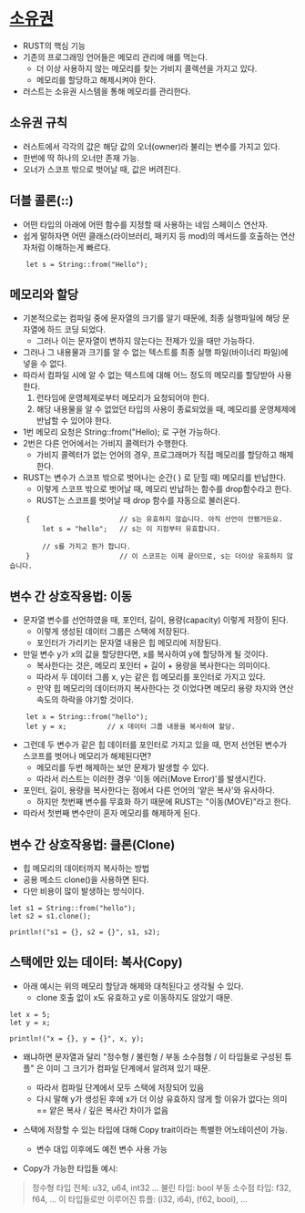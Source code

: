 # [소유권](https://rinthel.github.io/rust-lang-book-ko/ch04-01-what-is-ownership.html)
- RUST의 핵심 기능
- 기존의 프로그래밍 언어들은 메모리 관리에 애를 먹는다.
    - 더 이상 사용하지 않는 메모리를 찾는 가비지 콜렉션을 가지고 있다.
    - 메모리를 할당하고 해제시켜야 한다.
- 러스트는 소유권 시스템을 통해 메모리를 관리한다.

## 소유권 규칙
- 러스트에서 각각의 값은 해당 값의 오너(owner)라 불리는 변수를 가지고 있다.
- 한번에 딱 하나의 오너만 존재 가능.
- 오너가 스코프 밖으로 벗어날 때, 값은 버려진다.


## 더블 콜론(::)
- 어떤 타입의 아래에 어떤 함수를 지정할 때 사용하는 네임 스페이스 연산자.
- 쉽게 말하자면 어떤 클래스(라이브러리, 패키지 등 mod)의 메서드를 호출하는 연산자처럼 이해하는게 빠르다.
```
    let s = String::from("Hello");
```

## 메모리와 할당
- 기본적으로는 컴파일 중에 문자열의 크기를 알기 때문에, 최종 실행파일에 해당 문자열에 하드 코딩 되었다.
    - 그러나 이는 문자열이 변하지 않는다는 전제가 있을 때만 가능하다.
- 그러나 그 내용물과 크기를 알 수 없는 텍스트를 최종 실행 파일(바이너리 파일)에 넣을 수 없다.
- 따라서 컴파일 시에 알 수 없는 텍스트에 대해 어느 정도의 메모리를 할당받아 사용한다.
    1. 런타임에 운영체제로부터 메모리가 요청되어야 한다.
    2. 해당 내용물을 알 수 없었던 타입의 사용이 종료되었을 때, 메모리를 운영체제에 반납할 수 있어야 한다.
- 1번 메모리 요청은 String::from("Hello); 로 구현 가능하다.
- 2번은 다른 언어에서는 가비지 콜렉터가 수행한다.
    - 가비지 콜렉터가 없는 언어의 경우, 프로그래머가 직접 메모리를 할당하고 해제한다.
- RUST는 변수가 스코프 밖으로 벗어나는 순간( } 로 닫힐 때) 메모리를 반납한다.
    - 이렇게 스코프 밖으로 벗어날 때, 메모리 반납하는 함수를 drop함수라고 한다.
    - RUST는 스코프를 벗어날 때 drop 함수를 자동으로 불러온다.


```
    {                      // s는 유효하지 않습니다. 아직 선언이 안됐거든요.
        let s = "hello";   // s는 이 지점부터 유효합니다.

        // s를 가지고 뭔가 합니다.
    }                      // 이 스코프는 이제 끝이므로, s는 더이상 유효하지 않습니다.
```

## 변수 간 상호작용법: 이동
- 문자열 변수를 선언하였을 때, 포인터, 길이, 용량(capacity) 이렇게 저장이 된다.
    - 이렇게 생성된 데이터 그룹은 스택에 저장된다.
    - 포인터가 가리키는 문자열 내용은 힙 메모리에 저장된다.
- 만일 변수 y가 x의 값을 할당한다면, x를 복사하여 y에 할당하게 될 것이다.
    - 복사한다는 것은, 메모리 포인터 + 길이 + 용량을 복사한다는 의미이다.
    - 따라서 두 데이터 그룹 x, y는 같은 힙 메모리를 포인터로 가지고 있다.
    - 만약 힙 메모리의 데이터까지 복사한다는 것 이었다면 메모리 용량 차지와 연산 속도의 하락을 야기할 것이다.

```
    let x = String::from("hello");
    let y = x;          // x 데이터 그룹 내용을 복사하여 할당.
```

- 그런데 두 변수가 같은 힙 데이터를 포인터로 가지고 있을 때, 먼저 선언된 변수가 스코프를 벗어나 메모리가 해제된다면?
    - 메모리를 두번 해제하는 보안 문제가 발생할 수 있다.
    - 따라서 러스트는 이러한 경우 '이동 에러(Move Error)'를 발생시킨다.
- 포인터, 길이, 용량을 복사한다는 점에서 다른 언어의 '얕은 복사'와 유사하다.
    - 하지만 첫번째 변수를 무효화 하기 때문에 RUST는 "이동(MOVE)"라고 한다.
- 따라서 첫번째 변수만이 혼자 메모리를 해제하게 된다.

## 변수 간 상호작용법: 클론(Clone)
- 힙 메모리의 데이터까지 복사하는 방법
- 공용 메소드 clone()을 사용하면 된다.
- 다만 비용이 많이 발생하는 방식이다.
```
let s1 = String::from("hello");
let s2 = s1.clone();

println!("s1 = {}, s2 = {}", s1, s2);

```

## 스택에만 있는 데이터: 복사(Copy)
- 아래 예시는 위의 메모리 할당과 해제와 대척된다고 생각될 수 있다.
    - clone 호출 없이 x도 유효하고 y로 이동하지도 않았기 때문.
```
let x = 5;
let y = x;

println!("x = {}, y = {}", x, y);
```
- 왜냐하면 문자열과 달리 "정수형 / 불린형 / 부동 소수점형 / 이 타입들로 구성된 튜플" 은 이미 그 크기가 컴파일 단계에서 알려져 있기 때문.
    - 따라서 컴파일 단계에서 모두 스택에 저장되어 있음
    - 다시 말해 y가 생성된 후에 x가 더 이상 유효하지 않게 할 이유가 없다는 의미 == 얕은 복사 / 깊은 복사간 차이가 없음
- 스택에 저장할 수 있는 타입에 대해 Copy trait이라는 특별한 어노테이션이 가능.
    - 변수 대입 이후에도 예전 변수 사용 가능
    
- Copy가 가능한 타입들 예시:
> 정수형 타입 전체: u32, u64, int32 ...
> 불린 타입: bool
> 부동 소수점 타입: f32, f64, ...
> 이 타입들로만 이루어진 튜플: (i32, i64), (f62, bool), ...